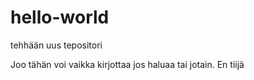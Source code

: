 # hello-world
tehhään uus tepositori

Joo tähän voi vaikka kirjottaa jos haluaa tai jotain.
En tiijä
